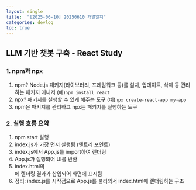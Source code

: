 ```yaml
---
layout: single
title:  "[2025-06-10] 20250610 개발일지"
categories: devlog
toc: true
---
```


## LLM 기반 챗봇 구축 - React Study

### 1. npm과 npx
1. npm? Node.js 패키지(라이브러리, 프레임워크 등)를 설치, 업데이트, 삭제 등 관리하는 패키지 매니저 (예)`npm install react`
2. npx? 패키지를 실행할 수 있게 해주는 도구 (예)`npx create-react-app my-app`
3. npm은 패키지를 관리하고 npx는 패키지를 실행하는 도구

### 2. 실행 흐름 요약
1. npm start 실행
2. index.js가 가장 먼저 실행됨 (엔트리 포인트)
3. index.js에서 App.js를 import하여 렌더링
4. App.js가 실행되어 UI를 반환
5. index.html의 <div id="root"></div>에 렌더링 결과가 삽입되어 화면에 표시됨
6. 정리: index.js를 시작점으로 App.js를 불러와서 index.html에 렌더링하는 구조
